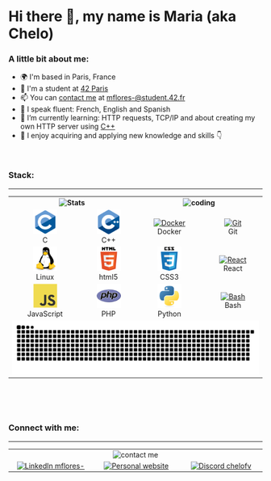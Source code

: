 Hi there 👋, my name is Maria (aka Chelo)
======
### A little bit about me:
* 🌍 I'm based in Paris, France
* 🏫 I'm a student at [42 Paris](https://42.fr/en/homepage/ "école 42")
* 📫 You can [contact me](#connect-with-me) at [mflores-@student.42.fr](mailto:mflores-@student.42.fr)
* 💬 I speak fluent: French, English and Spanish
* 🧠 I’m currently learning: HTTP requests, TCP/IP and about creating my own HTTP server using [C++](#stack)
* 💪 I enjoy acquiring and applying new knowledge and skills :point_down:

<br>

### Stack:
***
<table align="center" width="100%">
  <tr>
    <th align="center" width="50%" colspan="2" >
      <img
        src="https://github-readme-stats.vercel.app/api/top-langs/?username=mariav7&layout=donut-vertical&theme=radical&hide_border=true"
        media="(prefers-color-scheme: dark)"
        width="100%"
        alt="Stats"
      />
    </th>
    <th align="center" width="50%" colspan="2">
      <img width="100%" src="https://i.giphy.com/media/L1R1tvI9svkIWwpVYr/giphy.webp" alt="coding" />
    </th>
  </tr>
  <tr>
    <td align="center" >
      <a href="https://www.cprogramming.com/" target="_blank" rel="noreferrer">
        <img src="https://raw.githubusercontent.com/devicons/devicon/master/icons/c/c-original.svg" width="48" height="48" alt="C" />
      </a>
      <br>C
    </td>
    <td align="center" >
      <a href="https://www.w3schools.com/cpp/" target="_blank" rel="noreferrer">
        <img src="https://raw.githubusercontent.com/devicons/devicon/master/icons/cplusplus/cplusplus-original.svg" width="48" height="48" alt="C++" />
      </a>
      <br>C++
    </td>
    <td align="center" >
      <a href="https://www.docker.com/" target="_blank" rel="noreferrer">
        <img src="https://upload.wikimedia.org/wikipedia/commons/thumb/a/a7/Docker-svgrepo-com.svg/2048px-Docker-svgrepo-com.svg.png" width="48" height="48" alt="Docker" />
      </a>
      <br>Docker
    </td>
    <td align="center" >
      <a href="https://git-scm.com/" target="_blank" rel="noreferrer">
        <img src="https://www.vectorlogo.zone/logos/git-scm/git-scm-icon.svg" width="48" height="48" alt="Git" />
      </a>
      <br>Git
    </td>
  </tr>
  <tr>
    <td align="center" >
      <a href="https://www.linux.org/" target="_blank" rel="noreferrer">
        <img src="https://raw.githubusercontent.com/devicons/devicon/master/icons/linux/linux-original.svg" width="48" height="48" alt="Linux" />
      </a>
      <br>Linux
    </td>
    <td align="center" >
      <a href="https://www.w3.org/html/" target="_blank" rel="noreferrer">
        <img src="https://raw.githubusercontent.com/devicons/devicon/master/icons/html5/html5-original-wordmark.svg" width="48" height="48" alt="html5" />
      </a>
      <br>html5
    </td>
    <td align="center" >
      <a href="https://www.w3schools.com/css/" target="_blank" rel="noreferrer">
        <img src="https://raw.githubusercontent.com/devicons/devicon/master/icons/css3/css3-original-wordmark.svg" width="48" height="48" alt="CSS3" />
      </a>
      <br>CSS3
    </td>
    <td align="center" >
      <a href="https://reactjs.org/" target="_blank" rel="noreferrer">
        <img src="https://upload.wikimedia.org/wikipedia/commons/thumb/a/a7/React-icon.svg/1024px-React-icon.svg.png" width="48" height="48" alt="React" />
      </a>
      <br>React
    </td>
  </tr>
  <tr>
    <td align="center" >
      <a href="https://developer.mozilla.org/en-US/docs/Web/JavaScript" target="_blank" rel="noreferrer">
        <img src="https://raw.githubusercontent.com/devicons/devicon/master/icons/javascript/javascript-original.svg" width="48" height="48" alt="JavaScript" />
      </a>
      <br>JavaScript
    </td>
    <td align="center" >
      <a href="https://www.php.net" target="_blank" rel="noreferrer">
        <img src="https://raw.githubusercontent.com/devicons/devicon/master/icons/php/php-original.svg" width="48" height="48" alt="PHP" />
      </a>
      <br>PHP
    </td>
    <td align="center" >
      <a href="https://www.python.org" target="_blank" rel="noreferrer">
        <img src="https://raw.githubusercontent.com/devicons/devicon/master/icons/python/python-original.svg" width="48" height="48" alt="Python" />
      </a>
      <br>Python
    </td>
    <td align="center" >
      <a href="https://tiswww.case.edu/php/chet/bash/bashtop.html" target="_blank" rel="noreferrer">
        <img src="https://upload.wikimedia.org/wikipedia/commons/thumb/4/4b/Bash_Logo_Colored.svg/1024px-Bash_Logo_Colored.svg.png?20180723054350" width="48" height="48" alt="Bash" />
      </a>
      <br>Bash
    </td>
  </tr>
  <tr>
    <td align="center" colspan="4">
      <picture>
        <source media="(prefers-color-scheme: dark)" srcset="https://github.com/mariav7/mariav7/blob/output/github-snake-dark.svg">
        <source media="(prefers-color-scheme: light)" srcset="https://github.com/mariav7/mariav7/blob/output/github-snake.svg">
        <img alt="my-github-snake" src="https://github.com/mariav7/mariav7/blob/output/github-snake.svg">
      </picture>
    </td>
  </tr>
</table>

<br>
<br>
<br>

### Connect with me:
***
<table align="center">
  <tr>
    <td align="center" width="30%" colspan="3">
      <img src="https://i.giphy.com/media/hpXdHPfFI5wTABdDx9/giphy.webp" alt="contact me" />
    </td>
  </tr>
  <tr>
    <td align="center" width="90">
      <a href="https://linkedin.com/in/mflores-" target="_blank" rel="noreferrer">
        <img src="https://raw.githubusercontent.com/rahuldkjain/github-profile-readme-generator/master/src/images/icons/Social/linked-in-alt.svg" alt="LinkedIn mflores-" width="48" height="48" />
      </a>
    </td>
    <td align="center" width="96">
      <a href="https://mariav7.github.io" target="_blank" rel="noreferrer">
        <img src="https://github.com/mariav7/mariav7.github.io/blob/master/images/favicon-32x32.png" alt="Personal website" width="48" height="48" />
      </a>
    </td>
    <td align="center" width="96">
      <a href="https://discordapp.com/users/710207757550223392" target="_blank" rel="noreferrer">
        <img src="https://raw.githubusercontent.com/rahuldkjain/github-profile-readme-generator/master/src/images/icons/Social/discord.svg" alt="Discord chelofv" width="48" height="48" />
      </a>
    </td>
  </tr>
</table>

